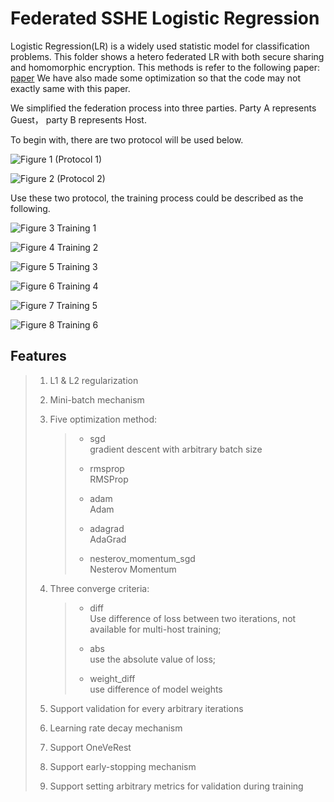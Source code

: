 # Federated SSHE Logistic Regression 

Logistic Regression(LR) is a widely used statistic model for
classification problems. This folder shows a hetero federated LR with
both secure sharing and homomorphic encryption. This methods is refer to
the following paper: [paper](https://arxiv.org/pdf/2008.08753.pdf)
We have also made some optimization so that the code may not exactly
same with this paper.

We simplified the federation process into three parties. Party A
represents Guest， party B represents Host.

To begin with, there are two protocol will be used below.

![Figure 1 (Protocol 1)](../images/share_enctyped_matrix.jpg)

![Figure 2 (Protocol 2)](../images/secure_matrix_multiplication.jpg)

Use these two protocol, the training process could be described as the
following.

![Figure 3 Training 1](../images/training_1.jpg)

![Figure 4 Training 2](../images/training_2.jpg)

![Figure 5 Training 3](../images/training_3.jpg)

![Figure 6 Training 4](../images/training_4.jpg)

![Figure 7 Training 5](../images/training_5.jpg)

![Figure 8 Training 6](../images/training_6.jpg)

<!-- mkdocs
## Param

::: federatedml.param.hetero_sshe_lr_param
    rendering:
      heading_level: 3
      show_source: true
      show_root_heading: true
      show_root_toc_entry: false
      show_root_full_path: false
-->

## Features

> 1.  L1 & L2 regularization
> 
> 2.  Mini-batch mechanism
> 
> 3.  Five optimization method:
>     
>     >   - sgd  
>     >     gradient descent with arbitrary batch size
>     > 
>     >   - rmsprop  
>     >     RMSProp
>     > 
>     >   - adam  
>     >     Adam
>     > 
>     >   - adagrad  
>     >     AdaGrad
>     > 
>     >   - nesterov\_momentum\_sgd  
>     >     Nesterov Momentum
>
>
> 4.  Three converge criteria:
>     
>     >   - diff  
>     >     Use difference of loss between two iterations, not available
>     >     for multi-host training;
>     > 
>     >   - abs  
>     >     use the absolute value of loss;
>     > 
>     >   - weight\_diff  
>     >     use difference of model weights
> 
> 5.  Support validation for every arbitrary iterations
> 
> 6.  Learning rate decay mechanism
> 
> 7.  Support OneVeRest
> 
> 8.  Support early-stopping mechanism
> 
> 9.  Support setting arbitrary metrics for validation during training
